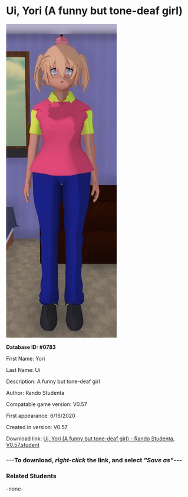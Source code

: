 # Ui, Yori (A funny but tone-deaf girl)

<img src="../../Files/Images/Ui, Yori (A funny but tone-deaf girl).png" title="Ui, Yori (A funny but tone-deaf girl) - Rando Studenta, V0.57">

**Database ID: #0783**

First Name: Yori

Last Name: Ui

Description: A funny but tone-deaf girl

Author: Rando Studenta

Compatable game version: V0.57

First appearance: 6/16/2020

Created in version: V0.57

Download link: <a href="https://raw.githubusercontent.com/Arbiter1223/Daigaku-Gurashi-Custom-Students/master/Files/Student%20Files/Ui%2C%20Yori%20(A%20funny%20but%20tone-deaf%20girl)%20-%20Rando%20Studenta%2C%20V0.57.student">Ui, Yori (A funny but tone-deaf girl) - Rando Studenta, V0.57.student</a>

### ---**To download, _right-click_ the link, and select _"Save as"_**---

### Related Students

-none-
